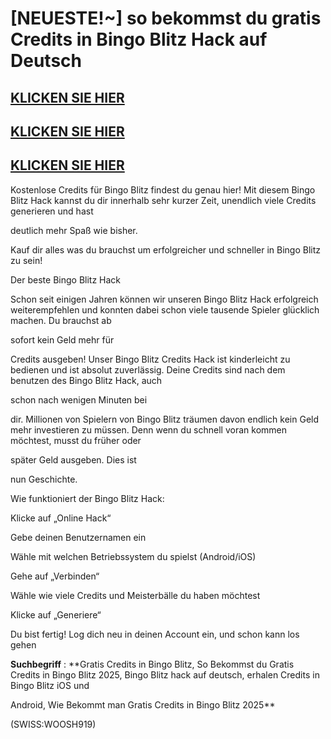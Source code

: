 # [NEUESTE!~] so bekommst du gratis Credits in Bingo Blitz Hack auf Deutsch

## [KLICKEN SIE HIER](https://lookerstudio.google.com/s/l-lPASwR5Co)
## [KLICKEN SIE HIER](https://lookerstudio.google.com/s/l-lPASwR5Co)
## [KLICKEN SIE HIER](https://lookerstudio.google.com/s/l-lPASwR5Co)

Kostenlose Credits für Bingo Blitz findest du genau hier! Mit diesem Bingo Blitz Hack kannst du dir innerhalb sehr kurzer Zeit, unendlich viele Credits generieren und hast 

deutlich mehr Spaß wie bisher. 

Kauf dir alles was du brauchst um erfolgreicher und schneller in Bingo Blitz zu sein!

Der beste Bingo Blitz Hack

Schon seit einigen Jahren können wir unseren Bingo Blitz Hack erfolgreich weiterempfehlen und konnten dabei schon viele tausende Spieler glücklich machen. Du brauchst ab 

sofort kein Geld mehr für 

Credits ausgeben! Unser Bingo Blitz Credits Hack ist kinderleicht zu bedienen und ist absolut zuverlässig. Deine Credits sind nach dem benutzen des Bingo Blitz Hack, auch 

schon nach wenigen Minuten bei 

dir. Millionen von Spielern von Bingo Blitz träumen davon endlich kein Geld mehr investieren zu müssen. Denn wenn du schnell voran kommen möchtest, musst du früher oder 

später Geld ausgeben. Dies ist 

nun Geschichte.

Wie funktioniert der Bingo Blitz Hack:

Klicke auf „Online Hack“

Gebe deinen Benutzernamen ein

Wähle mit welchen Betriebssystem du spielst (Android/iOS)

Gehe auf „Verbinden“

Wähle wie viele Credits und Meisterbälle du haben möchtest

Klicke auf „Generiere“

Du bist fertig! Log dich neu in deinen Account ein, und schon kann los gehen


**Suchbegriff** : **Gratis Credits in Bingo Blitz, So Bekommst du Gratis Credits in Bingo Blitz 2025, Bingo Blitz hack auf deutsch, erhalen Credits in Bingo Blitz iOS und 

Android, Wie Bekommt man Gratis Credits in Bingo Blitz 2025**

(SWISS:WOOSH919)